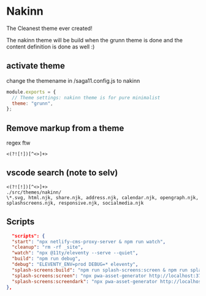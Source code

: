 # Nakinn

The Cleanest theme ever created!

The nakinn theme will be build when the grunn theme is done and the content definition is done as well :)

## activate theme

change the themename in /saga11.config.js to nakinn

```js
module.exports = {
  // Theme settings: nakinn theme is for pure minimalist
  theme: "grunn",
};
```

## Remove markup from a theme

regex ftw

```
<(?![!])[^<>]+>
```

## vscode search (note to selv)

```
<(?![!])[^<>]+>
./src/themes/nakinn/
\*.svg, html.njk, share.njk, address.njk, calendar.njk, opengraph.njk, splashscreens.njk, responsive.njk, socialmedia.njk
```

## Scripts

```json
  "scripts": {
  "start": "npx netlify-cms-proxy-server & npm run watch",
  "cleanup": "rm -rf _site",
  "watch": "npx @11ty/eleventy --serve --quiet",
  "build": "npm run debug",
  "debug": "ELEVENTY_ENV=prod DEBUG=* eleventy",
  "splash-screens:build": "npm run splash-screens:screen & npm run splash-screens:screendark",
  "splash-screens:screen": "npx pwa-asset-generator http://localhost:3791/pwa-splashscreen/ src/themes/grunn/assets/splash_screens --path-override '/assets/splash_screens' -i src/themes/grunn/assets/splash_screens/index.html --splash-only ",
  "splash-screens:screendark": "npx pwa-asset-generator http://localhost:3791/pwa-splashscreen-dark/ src/themes/grunn/assets/splash_screens  --path-override '/assets/splash_screens' -i src/themes/grunn/assets/splash_screens/index.html --splash-only --dark-mode"
},

```
